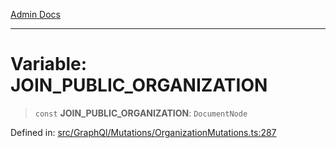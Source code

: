 [Admin Docs](/)

***

# Variable: JOIN\_PUBLIC\_ORGANIZATION

> `const` **JOIN\_PUBLIC\_ORGANIZATION**: `DocumentNode`

Defined in: [src/GraphQl/Mutations/OrganizationMutations.ts:287](https://github.com/Aad1tya27/talawa-admin/blob/dd4a08e622d0fa38bcf9758a530e8cdf917dbac8/src/GraphQl/Mutations/OrganizationMutations.ts#L287)
